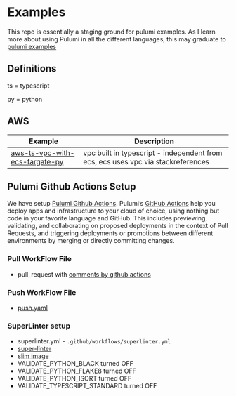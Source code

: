 # Examples

This repo is essentially a staging ground for pulumi examples. As I learn more about using Pulumi in all the different languages, this may graduate to [pulumi examples](https://github.com/pulumi/examples)

## Definitions
ts = typescript

py = python

## AWS
Example   | Description |
--------- | ----------- |
[aws-ts-vpc-with-ecs-fargate-py](aws-ts-vpc-with-ecs-fargate-py)| vpc built in typescript - independent from ecs, ecs uses vpc via stackreferences

## Pulumi Github Actions Setup
We have setup [Pulumi Github Actions](https://www.pulumi.com/docs/guides/continuous-delivery/github-actions/#pulumi-github-actions). Pulumi’s [GitHub Actions](https://docs.github.com/en/actions) help you deploy apps and infrastructure to your cloud of choice, using nothing but code in your favorite language and GitHub. This includes previewing, validating, and collaborating on proposed deployments in the context of Pull Requests, and triggering deployments or promotions between different environments by merging or directly committing changes.

### Pull WorkFlow File
- pull_request with [comments by github actions](https://www.pulumi.com/docs/guides/continuous-delivery/github-actions/#comments-by-github-actions)

### Push WorkFlow File
- [push.yaml](https://www.pulumi.com/docs/guides/continuous-delivery/github-actions/#the-push-workflow-file)

### SuperLinter setup
 - superlinter.yml - `.github/workflows/superlinter.yml`
 - [super-linter](https://github.com/github/super-linter)
 - [slim image](https://github.com/github/super-linter#slim-image)
 - VALIDATE_PYTHON_BLACK turned OFF
 - VALIDATE_PYTHON_FLAKE8 turned OFF
 - VALIDATE_PYTHON_ISORT turned OFF
 - VALIDATE_TYPESCRIPT_STANDARD turned OFF